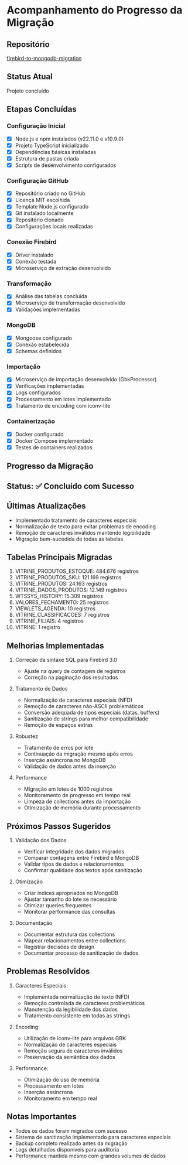 # Acompanhamento do Progresso da Migração

## Repositório
 [firebird-to-mongodb-migration](https://github.com/adejaimejr/firebird-to-mongodb-migration)

## Status Atual
 Projeto concluído

## Etapas Concluídas

### Configuração Inicial 
- [x] Node.js e npm instalados (v22.11.0 e v10.9.0)
- [x] Projeto TypeScript inicializado
- [x] Dependências básicas instaladas
- [x] Estrutura de pastas criada
- [x] Scripts de desenvolvimento configurados

### Configuração GitHub 
- [x] Repositório criado no GitHub
- [x] Licença MIT escolhida
- [x] Template Node.js configurado
- [x] Git instalado localmente
- [x] Repositório clonado
- [x] Configurações locais realizadas

### Conexão Firebird
- [x] Driver instalado
- [x] Conexão testada
- [x] Microserviço de extração desenvolvido

### Transformação
- [x] Análise das tabelas concluída
- [x] Microserviço de transformação desenvolvido
- [x] Validações implementadas

### MongoDB
- [x] Mongoose configurado
- [x] Conexão estabelecida
- [x] Schemas definidos

### Importação
- [x] Microserviço de importação desenvolvido (GbkProcessor)
- [x] Verificações implementadas
- [x] Logs configurados
- [x] Processamento em lotes implementado
- [x] Tratamento de encoding com iconv-lite

### Containerização
- [x] Docker configurado
- [x] Docker Compose implementado
- [x] Testes de containers realizados

## Progresso da Migração

## Status: ✅ Concluído com Sucesso

## Últimas Atualizações
- Implementado tratamento de caracteres especiais
- Normalização de texto para evitar problemas de encoding
- Remoção de caracteres inválidos mantendo legibilidade
- Migração bem-sucedida de todas as tabelas

## Tabelas Principais Migradas

1. VITRINE_PRODUTOS_ESTOQUE: 484.676 registros
2. VITRINE_PRODUTOS_SKU: 121.169 registros
3. VITRINE_PRODUTOS: 24.163 registros
4. VITRINE_DADOS_PRODUTOS: 12.149 registros
5. WTSSYS_HISTORY: 15.309 registros
6. VALORES_FECHAMENTO: 25 registros
7. VIEWLETS_AGENDA: 10 registros
8. VITRINE_CLASSIFICACOES: 7 registros
9. VITRINE_FILIAIS: 4 registros
10. VITRINE: 1 registro

## Melhorias Implementadas

1. Correção da sintaxe SQL para Firebird 3.0
   - Ajuste na query de contagem de registros
   - Correção na paginação dos resultados

2. Tratamento de Dados
   - Normalização de caracteres especiais (NFD)
   - Remoção de caracteres não-ASCII problemáticos
   - Conversão adequada de tipos especiais (datas, buffers)
   - Sanitização de strings para melhor compatibilidade
   - Remoção de espaços extras

3. Robustez
   - Tratamento de erros por lote
   - Continuação da migração mesmo após erros
   - Inserção assíncrona no MongoDB
   - Validação de dados antes da inserção

4. Performance
   - Migração em lotes de 1000 registros
   - Monitoramento de progresso em tempo real
   - Limpeza de collections antes da importação
   - Otimização de memória durante processamento

## Próximos Passos Sugeridos

1. Validação dos Dados
   - Verificar integridade dos dados migrados
   - Comparar contagens entre Firebird e MongoDB
   - Validar tipos de dados e relacionamentos
   - Confirmar qualidade dos textos após sanitização

2. Otimização
   - Criar índices apropriados no MongoDB
   - Ajustar tamanho do lote se necessário
   - Otimizar queries frequentes
   - Monitorar performance das consultas

3. Documentação
   - Documentar estrutura das collections
   - Mapear relacionamentos entre collections
   - Registrar decisões de design
   - Documentar processo de sanitização de dados

## Problemas Resolvidos
1. Caracteres Especiais:
   - Implementada normalização de texto (NFD)
   - Remoção controlada de caracteres problemáticos
   - Manutenção da legibilidade dos dados
   - Tratamento consistente em todas as strings

2. Encoding:
   - Utilização de iconv-lite para arquivos GBK
   - Normalização de caracteres especiais
   - Remoção segura de caracteres inválidos
   - Preservação da semântica dos dados

3. Performance:
   - Otimização do uso de memória
   - Processamento em lotes
   - Inserção assíncrona
   - Monitoramento em tempo real

## Notas Importantes
- Todos os dados foram migrados com sucesso
- Sistema de sanitização implementado para caracteres especiais
- Backup completo realizado antes da migração
- Logs detalhados disponíveis para auditoria
- Performance mantida mesmo com grandes volumes de dados



